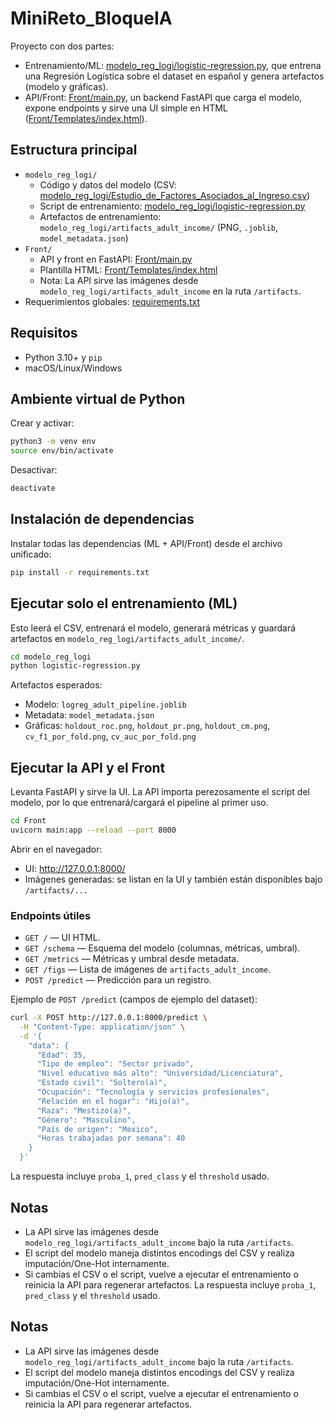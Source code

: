 # MiniReto_BloqueIA

Proyecto con dos partes:

- Entrenamiento/ML: [modelo_reg_logi/logistic-regression.py](modelo_reg_logi/logistic-regression.py), que entrena una Regresión Logística sobre el dataset en español y genera artefactos (modelo y gráficas).
- API/Front: [Front/main.py](Front/main.py), un backend FastAPI que carga el modelo, expone endpoints y sirve una UI simple en HTML ([Front/Templates/index.html](Front/Templates/index.html)).

## Estructura principal

- `modelo_reg_logi/`
  - Código y datos del modelo (CSV: [modelo_reg_logi/Estudio_de_Factores_Asociados_al_Ingreso.csv](modelo_reg_logi/Estudio_de_Factores_Asociados_al_Ingreso.csv))
  - Script de entrenamiento: [modelo_reg_logi/logistic-regression.py](modelo_reg_logi/logistic-regression.py)
  - Artefactos de entrenamiento: `modelo_reg_logi/artifacts_adult_income/` (PNG, `.joblib`, `model_metadata.json`)
- `Front/`
  - API y front en FastAPI: [Front/main.py](Front/main.py)
  - Plantilla HTML: [Front/Templates/index.html](Front/Templates/index.html)
  - Nota: La API sirve las imágenes desde `modelo_reg_logi/artifacts_adult_income` en la ruta `/artifacts`.
- Requerimientos globales: [requirements.txt](requirements.txt)

## Requisitos

- Python 3.10+ y `pip`
- macOS/Linux/Windows

## Ambiente virtual de Python

Crear y activar:

```bash
python3 -m venv env
source env/bin/activate
```

Desactivar:

```bash
deactivate
```

## Instalación de dependencias

Instalar todas las dependencias (ML + API/Front) desde el archivo unificado:

```bash
pip install -r requirements.txt
```

## Ejecutar solo el entrenamiento (ML)

Esto leerá el CSV, entrenará el modelo, generará métricas y guardará artefactos en `modelo_reg_logi/artifacts_adult_income/`.

```bash
cd modelo_reg_logi
python logistic-regression.py
```

Artefactos esperados:

- Modelo: `logreg_adult_pipeline.joblib`
- Metadata: `model_metadata.json`
- Gráficas: `holdout_roc.png`, `holdout_pr.png`, `holdout_cm.png`, `cv_f1_por_fold.png`, `cv_auc_por_fold.png`

## Ejecutar la API y el Front

Levanta FastAPI y sirve la UI. La API importa perezosamente el script del modelo, por lo que entrenará/cargará el pipeline al primer uso.

```bash
cd Front
uvicorn main:app --reload --port 8000
```

Abrir en el navegador:

- UI: http://127.0.0.1:8000/
- Imágenes generadas: se listan en la UI y también están disponibles bajo `/artifacts/...`

### Endpoints útiles

- `GET /` — UI HTML.
- `GET /schema` — Esquema del modelo (columnas, métricas, umbral).
- `GET /metrics` — Métricas y umbral desde metadata.
- `GET /figs` — Lista de imágenes de `artifacts_adult_income`.
- `POST /predict` — Predicción para un registro.

Ejemplo de `POST /predict` (campos de ejemplo del dataset):

```bash
curl -X POST http://127.0.0.1:8000/predict \
  -H "Content-Type: application/json" \
  -d '{
    "data": {
      "Edad": 35,
      "Tipo de empleo": "Sector privado",
      "Nivel educativo más alto": "Universidad/Licenciatura",
      "Estado civil": "Soltero(a)",
      "Ocupación": "Tecnología y servicios profesionales",
      "Relación en el hogar": "Hijo(a)",
      "Raza": "Mestizo(a)",
      "Género": "Masculino",
      "País de origen": "Mexico",
      "Horas trabajadas por semana": 40
    }
  }'
```

La respuesta incluye `proba_1`, `pred_class` y el `threshold` usado.

## Notas

- La API sirve las imágenes desde `modelo_reg_logi/artifacts_adult_income` bajo la ruta `/artifacts`.
- El script del modelo maneja distintos encodings del CSV y realiza imputación/One-Hot internamente.
- Si cambias el CSV o el script, vuelve a ejecutar el entrenamiento o reinicia la API para regenerar artefactos.
  La respuesta incluye `proba_1`, `pred_class` y el `threshold` usado.

## Notas

- La API sirve las imágenes desde `modelo_reg_logi/artifacts_adult_income` bajo la ruta `/artifacts`.
- El script del modelo maneja distintos encodings del CSV y realiza imputación/One-Hot internamente.
- Si cambias el CSV o el script, vuelve a ejecutar el entrenamiento o reinicia la API para regenerar artefactos.
